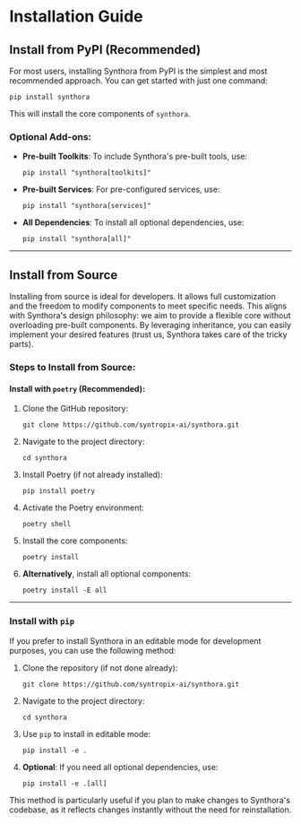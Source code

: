 <!-- LICENSE HEADER MANAGED BY add-license-header

Copyright 2024-2025 Syntropix-AI.org

Licensed under the Apache License, Version 2.0 (the "License");
you may not use this file except in compliance with the License.
You may obtain a copy of the License at

    http://www.apache.org/licenses/LICENSE-2.0

Unless required by applicable law or agreed to in writing, software
distributed under the License is distributed on an "AS IS" BASIS,
WITHOUT WARRANTIES OR CONDITIONS OF ANY KIND, either express or implied.
See the License for the specific language governing permissions and
limitations under the License.
-->

# Installation Guide

## Install from PyPI (Recommended)

For most users, installing Synthora from PyPI is the simplest and most recommended approach. You can get started with just one command:

```shell
pip install synthora
```

This will install the core components of `synthora`.

### Optional Add-ons:
- **Pre-built Toolkits**:
  To include Synthora's pre-built tools, use:
  ```shell
  pip install "synthora[toolkits]"
  ```

- **Pre-built Services**:
  For pre-configured services, use:
  ```shell
  pip install "synthora[services]"
  ```

- **All Dependencies**:
  To install all optional dependencies, use:
  ```shell
  pip install "synthora[all]"
  ```

---

## Install from Source

Installing from source is ideal for developers. It allows full customization and the freedom to modify components to meet specific needs. This aligns with Synthora's design philosophy: we aim to provide a flexible core without overloading pre-built components. By leveraging inheritance, you can easily implement your desired features (trust us, Synthora takes care of the tricky parts).

### Steps to Install from Source:

#### Install with `poetry` (Recommended):

1. Clone the GitHub repository:
   ```shell
   git clone https://github.com/syntropix-ai/synthora.git
   ```

2. Navigate to the project directory:
   ```shell
   cd synthora
   ```

3. Install Poetry (if not already installed):
   ```shell
   pip install poetry
   ```

4. Activate the Poetry environment:
   ```shell
   poetry shell
   ```

5. Install the core components:
   ```shell
   poetry install
   ```

6. **Alternatively**, install all optional components:
   ```shell
   poetry install -E all
   ```

---

### Install with `pip`

If you prefer to install Synthora in an editable mode for development purposes, you can use the following method:

1. Clone the repository (if not done already):
   ```shell
   git clone https://github.com/syntropix-ai/synthora.git
   ```

2. Navigate to the project directory:
   ```shell
   cd synthora
   ```

3. Use `pip` to install in editable mode:
   ```shell
   pip install -e .
   ```

4. **Optional**: If you need all optional dependencies, use:
   ```shell
   pip install -e .[all]
   ```

This method is particularly useful if you plan to make changes to Synthora's codebase, as it reflects changes instantly without the need for reinstallation.
